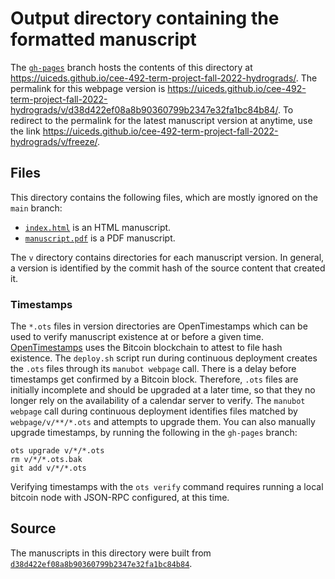 # Output directory containing the formatted manuscript

The [`gh-pages`](https://github.com/uiceds/cee-492-term-project-fall-2022-hydrograds/tree/gh-pages) branch hosts the contents of this directory at <https://uiceds.github.io/cee-492-term-project-fall-2022-hydrograds/>.
The permalink for this webpage version is <https://uiceds.github.io/cee-492-term-project-fall-2022-hydrograds/v/d38d422ef08a8b90360799b2347e32fa1bc84b84/>.
To redirect to the permalink for the latest manuscript version at anytime, use the link <https://uiceds.github.io/cee-492-term-project-fall-2022-hydrograds/v/freeze/>.

## Files

This directory contains the following files, which are mostly ignored on the `main` branch:

+ [`index.html`](index.html) is an HTML manuscript.
+ [`manuscript.pdf`](manuscript.pdf) is a PDF manuscript.

The `v` directory contains directories for each manuscript version.
In general, a version is identified by the commit hash of the source content that created it.

### Timestamps

The `*.ots` files in version directories are OpenTimestamps which can be used to verify manuscript existence at or before a given time.
[OpenTimestamps](https://opentimestamps.org/) uses the Bitcoin blockchain to attest to file hash existence.
The `deploy.sh` script run during continuous deployment creates the `.ots` files through its `manubot webpage` call.
There is a delay before timestamps get confirmed by a Bitcoin block.
Therefore, `.ots` files are initially incomplete and should be upgraded at a later time, so that they no longer rely on the availability of a calendar server to verify.
The `manubot webpage` call during continuous deployment identifies files matched by `webpage/v/**/*.ots` and attempts to upgrade them.
You can also manually upgrade timestamps, by running the following in the `gh-pages` branch:

```shell
ots upgrade v/*/*.ots
rm v/*/*.ots.bak
git add v/*/*.ots
```

Verifying timestamps with the `ots verify` command requires running a local bitcoin node with JSON-RPC configured, at this time.

## Source

The manuscripts in this directory were built from
[`d38d422ef08a8b90360799b2347e32fa1bc84b84`](https://github.com/uiceds/cee-492-term-project-fall-2022-hydrograds/commit/d38d422ef08a8b90360799b2347e32fa1bc84b84).
